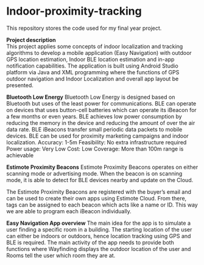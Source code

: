 # Indoor-proximity-tracking
This repository stores the code used for my final year project. 

**Project description**  
This project applies some concepts of indoor localization and tracking algorithms to 
develop a mobile application (Easy Navigation) with outdoor GPS location estimation, 
Indoor BLE location estimation and in-app notification capabilities. The application 
is built using Android Studio platform via Java and XML programming where the functions 
of GPS outdoor navigation and Indoor Localization and overall app layout be presented. 

**Bluetooth Low Energy**
Bluetooth Low Energy is designed based on Bluetooth but uses of the least power for 
communications. BLE can operate on devices that uses button-cell batteries which can 
operate its iBeacon for a few months or even years. BLE achieves low power consumption 
by reducing the memory in the device and reducing the amount of over the air data rate. 
BLE iBeacons transfer small periodic data packets to mobile devices. 
BLE can be used for proximity marketing campaigns and indoor localization.
Accuracy: 1-5m
Feasibility: No extra infrastructure required
Power usage: Very Low
Cost: Low
Coverage: More than 100m range is achievable

**Estimote Proximity Beacons**
Estimote Proximity Beacons operates on either scanning mode or advertising mode. 
When the beacon is on scanning mode, it is able to detect for BLE devices nearby 
and update on the Cloud.

The Estimote Proximity Beacons are registered with the buyer’s email and can be
used to create their own apps using Estimote Cloud. From there, tags can be assigned 
to each beacon which acts like a name or ID. This way we are able to program each 
iBeacon individually.

**Easy Navigation App overview**
The main idea for the app is to simulate a user finding a specific room in a building. 
The starting location of the user can either be indoors or outdoors, hence location 
tracking using GPS and BLE is required. The main activity of the app needs to provide 
both functions where Wayfinding displays the outdoor location of the user and Rooms 
tell the user which room they are at.

